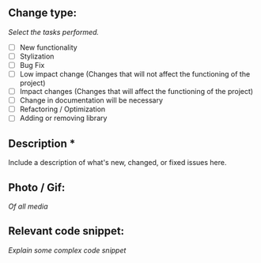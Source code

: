 
## Change type:

*Select the tasks performed.*

- [ ] New functionality
- [ ] Stylization
- [ ] Bug Fix
- [ ] Low impact change (Changes that will not affect the functioning of the project)
- [ ] Impact changes (Changes that will affect the functioning of the project)
- [ ] Change in documentation will be necessary
- [ ] Refactoring / Optimization
- [ ] Adding or removing library

## Description *

Include a description of what's new, changed, or fixed issues here.


## Photo / Gif:

*Of all media*

## Relevant code snippet:

*Explain some complex code snippet*